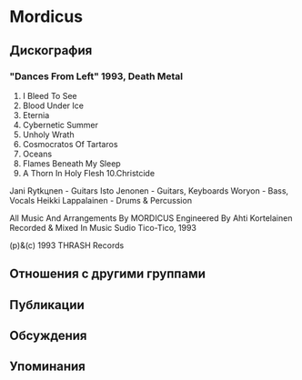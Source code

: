 # Mordicus



## Дискография

### "Dances From Left" 1993, Death Metal

1. I Bleed To See
2. Blood Under Ice
3. Eternia
4. Cybernetic Summer
5. Unholy Wrath
6. Cosmocratos Of Tartaros
7. Oceans
8. Flames Beneath My Sleep
9. A Thorn In Holy Flesh
10.Christcide

 Jani Rytkцnen - Guitars
 Isto Jеnonen - Guitars, Keyboards
 Woryon  - Bass, Vocals
 Heikki Lappalainen - Drums & Percussion

All Music And Arrangements By MORDICUS
Engineered By Ahti Kortelainen
Recorded & Mixed In Music Sudio Tico-Tico, 1993

(p)&(c) 1993 THRASH Records


## Отношения с другими группами


## Публикации


## Обсуждения


## Упоминания

